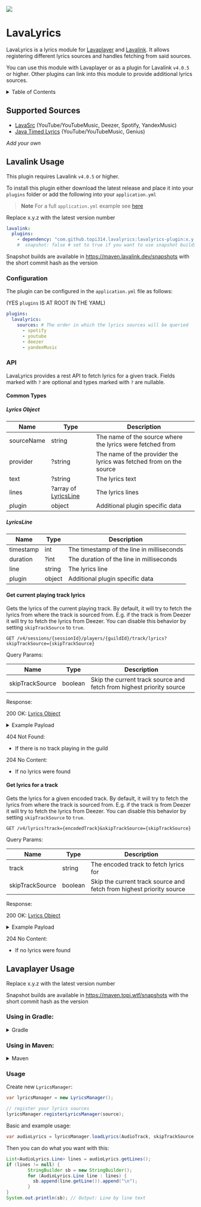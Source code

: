 [![](https://img.shields.io/maven-metadata/v?metadataUrl=https%3A%2F%2Fmaven.topi.wtf%2Freleases%2Fcom%2Fgithub%2Ftopi314%2Flavalyrics%2Flavalyrics%2Fmaven-metadata.xml)](https://maven.topi.wtf/#/releases/com/github/topi314/lavalyrics/lavalyrics)

# LavaLyrics

LavaLyrics is a lyrics module for [Lavaplayer](https://github.com/sedmelluq/lavaplayer) and [Lavalink](https://github.com/lavalink-devs/Lavalink).
It allows registering different lyrics sources and handles fetching from said sources.

You can use this module with Lavaplayer or as a plugin for Lavalink `v4.0.5` or higher. Other plugins can link into this module to provide additional lyrics sources.

<details>
<summary>Table of Contents</summary>

* [Supported Sources](#supported-sources)
* [Lavalink Usage](#lavalink-usage)
* [Lavaplayer Usage](#lavaplayer-usage)
    * [Using in Gradle:](#using-in-gradle)
    * [Using in Maven:](#using-in-maven)
    * [Usage](#usage)

</details>

## Supported Sources

* [LavaSrc](https://github.com/topi314/LavaSrc) (YouTube/YouTubeMusic, Deezer, Spotify, YandexMusic)
* [Java Timed Lyrics](https://github.com/DuncteBot/java-timed-lyrics/) (YouTube/YouTubeMusic, Genius)

*Add your own*

## Lavalink Usage

This plugin requires Lavalink `v4.0.5` or higher.

To install this plugin either download the latest release and place it into your `plugins` folder or add the following into your `application.yml`

> **Note**
> For a full `application.yml` example see [here](application.example.yml)

Replace x.y.z with the latest version number

```yaml
lavalink:
  plugins:
    - dependency: "com.github.topi314.lavalyrics:lavalyrics-plugin:x.y.z"
    #  snapshot: false # set to true if you want to use snapshot builds (see below)
```

Snapshot builds are available in https://maven.lavalink.dev/snapshots with the short commit hash as the version

### Configuration

The plugin can be configured in the `application.yml` file as follows:

(YES `plugins` IS AT ROOT IN THE YAML)

```yaml
plugins:
  lavalyrics:
    sources: # The order in which the lyrics sources will be queried
      - spotify
      - youtube
      - deezer
      - yandexMusic
```

### API

LavaLyrics provides a rest API to fetch lyrics for a given track.
Fields marked with `?` are optional and types marked with `?` are nullable.

#### Common Types

##### Lyrics Object

| Name       | Type                                | Description                                                        |
|------------|-------------------------------------|--------------------------------------------------------------------|
| sourceName | string                              | The name of the source where the lyrics were fetched from          |
| provider   | ?string                             | The name of the provider the lyrics was fetched from on the source |
| text       | ?string                             | The lyrics text                                                    |
| lines      | ?array of [LyricsLine](#lyricsline) | The lyrics lines                                                   |
| plugin     | object                              | Additional plugin specific data                                    |

##### LyricsLine

| Name      | Type   | Description                               |
|-----------|--------|-------------------------------------------|
| timestamp | int    | The timestamp of the line in milliseconds |
| duration  | ?int   | The duration of the line in milliseconds  |
| line      | string | The lyrics line                           |
| plugin    | object | Additional plugin specific data           |

#### Get current playing track lyrics

Gets the lyrics of the current playing track. By default, it will try to fetch the lyrics from where the track is sourced from.
E.g. if the track is from Deezer it will try to fetch the lyrics from Deezer. You can disable this behavior by setting `skipTrackSource` to `true`.

```http
GET /v4/sessions/{sessionId}/players/{guildId}/track/lyrics?skipTrackSource={skipTrackSource}
```

Query Params:

| Name            | Type    | Description                                                          |
|-----------------|---------|----------------------------------------------------------------------|
| skipTrackSource | boolean | Skip the current track source and fetch from highest priority source |

Response:

200 OK:
[Lyrics Object](#lyrics-object)

<details>
<summary>Example Payload</summary>

```yaml
{
  "sourceName": "spotify",
  "provider": "MusixMatch",
  "text": null,
  "lines": [
    {
      "timestamp": 16770,
      "duration": null,
      "line": "Took a walk to the water at night",
      "plugin": {}
    },
    ...
    {
      "timestamp": 214480,
      "duration": null,
      "line": "",
      "plugin": {}
    }
  ],
  "plugin": {}
}
```

</details>

404 Not Found:

- If there is no track playing in the guild

204 No Content:

- If no lyrics were found

#### Get lyrics for a track

Gets the lyrics for a given encoded track. By default, it will try to fetch the lyrics from where the track is sourced from.
E.g. if the track is from Deezer it will try to fetch the lyrics from Deezer. You can disable this behavior by setting `skipTrackSource` to `true`.

```http
GET /v4/lyrics?track={encodedTrack}&skipTrackSource={skipTrackSource}
```

Query Params:

| Name            | Type    | Description                                                          |
|-----------------|---------|----------------------------------------------------------------------|
| track           | string  | The encoded track to fetch lyrics for                                |
| skipTrackSource | boolean | Skip the current track source and fetch from highest priority source |

Response:

200 OK:
[Lyrics Object](#lyrics-object)

<details>
<summary>Example Payload</summary>

```yaml
{
  "sourceName": "spotify",
  "provider": "MusixMatch",
  "text": null,
  "lines": [
    {
      "timestamp": 16770,
      "duration": null,
      "line": "Took a walk to the water at night",
      "plugin": {}
    },
    ...
    {
      "timestamp": 214480,
      "duration": null,
      "line": "",
      "plugin": {}
    }
  ],
  "plugin": {}
}
```

</details>

204 No Content:

- If no lyrics were found

## Lavaplayer Usage
Replace x.y.z with the latest version number

Snapshot builds are available in https://maven.topi.wtf/snapshots with the short commit hash as the version

### Using in Gradle:

<details>
<summary>Gradle</summary>

```gradle
repositories {
  maven {
    url "https://maven.topi.wtf/releases"
  }
}

dependencies {
  implementation "com.github.topi314.lavalyrics:lavalyrics:x.y.z"
}
```
</details>

### Using in Maven:

<details>
<summary>Maven</summary>

```xml
<repositories>
  <repository>
    <url>https://maven.topi.wtf/releases</url>
  </repository>
</repositories>

<dependencies>
  <dependency>
    <groupId>com.github.topi314.lavalyrics</groupId>
    <artifactId>lavalyrics</artifactId>
    <version>x.y.z</version>
  </dependency>
</dependencies>
```
</details>

### Usage

Create new `LyricsManager`:
```java
var lyricsManager = new LyricsManager();

// register your lyrics sources
lyricsManager.registerLyricsManager(source);
```

Basic and example usage:
```java
var audioLyrics = lyricsManager.loadLyrics(AudioTrack, skipTrackSource);
```

Then you can do what you want with this:
```java
List<AudioLyrics.Line> lines = audioLyrics.getLines();
if (lines != null) {
        StringBuilder sb = new StringBuilder();
        for (AudioLyrics.Line line : lines) {
          sb.append(line.getLine()).append("\n");
        }
}
System.out.println(sb); // Output: Line by line text
```
